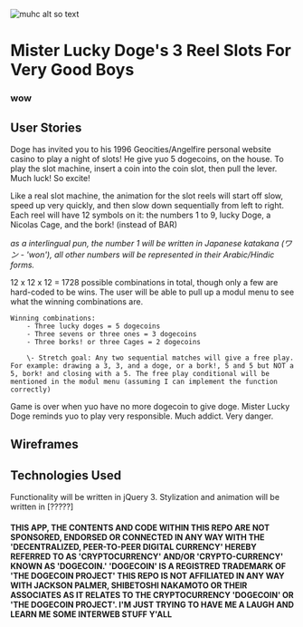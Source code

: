 ![muhc alt so text](https://qchen3301/Mr-Doges-Slot-Machine-4-Very-Good-Boys/assets/dogo_logo_for_projo_uno.jpg)

# Mister Lucky Doge's 3 Reel Slots For Very Good Boys
### wow

## User Stories
Doge has invited you to his 1996 Geocities/Angelfire personal website casino to play a night of slots! He give yuo 5 dogecoins, on the house. To play the slot machine, insert a coin into the coin slot, then pull the lever. Much luck! So excite!

Like a real slot machine, the animation for the slot reels will start off slow, speed up very quickly, and then slow down sequentially from left to right.
Each reel will have 12 symbols on it: the numbers 1 to 9, lucky Doge, a Nicolas Cage, and the bork! (instead of BAR)

*as a interlingual pun, the number 1 will be written in Japanese katakana (ワン - 'won'), all other numbers will be represented in their Arabic/Hindic forms.*

12 x 12 x 12 = 1728 possible combinations in total, though only a few are hard-coded to be wins. The user will be able to pull up a modul menu to see what the winning combinations are.
	
	Winning combinations:
		- Three lucky doges = 5 dogecoins 
		- Three sevens or three ones = 3 dogecoins
		- Three borks! or three Cages = 2 dogecoins

		\- Stretch goal: Any two sequential matches will give a free play. For example: drawing a 3, 3, and a doge, or a bork!, 5 and 5 but NOT a 5, bork! and closing with a 5. The free play conditional will be mentioned in the modul menu (assuming I can implement the function correctly)

Game is over when yuo have no more dogecoin to give doge. Mister Lucky Doge reminds yuo to play very responsible. Much addict. Very danger. 

## Wireframes


## Technologies Used
Functionality will be written in jQuery 3. Stylization and animation will be written in [?????] 


#### THIS APP, THE CONTENTS AND CODE WITHIN THIS REPO ARE NOT SPONSORED, ENDORSED OR CONNECTED IN ANY WAY WITH THE 'DECENTRALIZED, PEER-TO-PEER DIGITAL CURRENCY' HEREBY REFERRED TO AS 'CRYPTOCURRENCY' AND/OR 'CRYPTO-CURRENCY' KNOWN AS 'DOGECOIN.' 'DOGECOIN' IS A REGISTRED TRADEMARK OF 'THE DOGECOIN PROJECT' THIS REPO IS NOT AFFILIATED IN ANY WAY WITH JACKSON PALMER, SHIBETOSHI NAKAMOTO OR THEIR ASSOCIATES AS IT RELATES TO THE CRYPTOCURRENCY 'DOGECOIN' OR 'THE DOGECOIN PROJECT'. I'M JUST TRYING TO HAVE ME A LAUGH AND LEARN ME SOME INTERWEB STUFF Y'ALL 